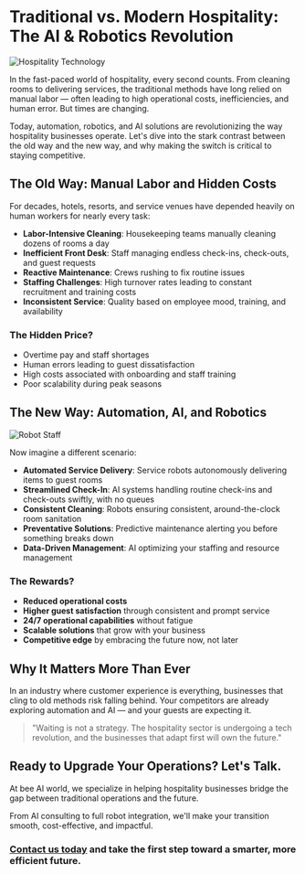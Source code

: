 # Traditional vs. Modern Hospitality: The AI & Robotics Revolution

![Hospitality Technology](https://example.com/hospitality-tech.jpg)

In the fast-paced world of hospitality, every second counts. From cleaning rooms to delivering services, the traditional methods have long relied on manual labor — often leading to high operational costs, inefficiencies, and human error. But times are changing.

Today, automation, robotics, and AI solutions are revolutionizing the way hospitality businesses operate. Let's dive into the stark contrast between the old way and the new way, and why making the switch is critical to staying competitive.

## The Old Way: Manual Labor and Hidden Costs

For decades, hotels, resorts, and service venues have depended heavily on human workers for nearly every task:

* **Labor-Intensive Cleaning**: Housekeeping teams manually cleaning dozens of rooms a day
* **Inefficient Front Desk**: Staff managing endless check-ins, check-outs, and guest requests
* **Reactive Maintenance**: Crews rushing to fix routine issues
* **Staffing Challenges**: High turnover rates leading to constant recruitment and training costs
* **Inconsistent Service**: Quality based on employee mood, training, and availability

### The Hidden Price?

* Overtime pay and staff shortages
* Human errors leading to guest dissatisfaction
* High costs associated with onboarding and staff training
* Poor scalability during peak seasons

## The New Way: Automation, AI, and Robotics

![Robot Staff](https://example.com/robot-staff.jpg)

Now imagine a different scenario:

* **Automated Service Delivery**: Service robots autonomously delivering items to guest rooms
* **Streamlined Check-In**: AI systems handling routine check-ins and check-outs swiftly, with no queues
* **Consistent Cleaning**: Robots ensuring consistent, around-the-clock room sanitation
* **Preventative Solutions**: Predictive maintenance alerting you before something breaks down
* **Data-Driven Management**: AI optimizing your staffing and resource management

### The Rewards?

* **Reduced operational costs**
* **Higher guest satisfaction** through consistent and prompt service
* **24/7 operational capabilities** without fatigue
* **Scalable solutions** that grow with your business
* **Competitive edge** by embracing the future now, not later

## Why It Matters More Than Ever

In an industry where customer experience is everything, businesses that cling to old methods risk falling behind. Your competitors are already exploring automation and AI — and your guests are expecting it.

> "Waiting is not a strategy. The hospitality sector is undergoing a tech revolution, and the businesses that adapt first will own the future."

## Ready to Upgrade Your Operations? Let's Talk.

At bee AI world, we specialize in helping hospitality businesses bridge the gap between traditional operations and the future.

From AI consulting to full robot integration, we'll make your transition smooth, cost-effective, and impactful.

### [Contact us today](#) and take the first step toward a smarter, more efficient future.